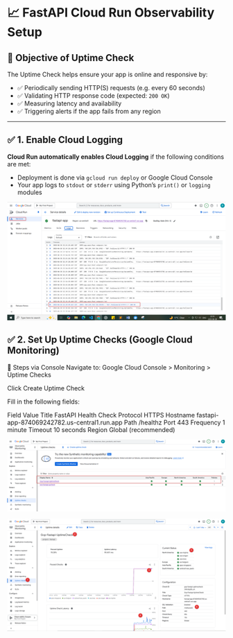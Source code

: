 # 📈 FastAPI Cloud Run Observability Setup

## 🎯 Objective of Uptime Check

The Uptime Check helps ensure your app is online and responsive by:

- ✅ Periodically sending HTTP(S) requests (e.g. every 60 seconds)
- ✅ Validating HTTP response code (expected: `200 OK`)
- ✅ Measuring latency and availability
- ✅ Triggering alerts if the app fails from any region

---

## ✅ 1. Enable Cloud Logging

**Cloud Run automatically enables Cloud Logging** if the following conditions are met:

- Deployment is done via `gcloud run deploy` or Google Cloud Console
- Your app logs to `stdout` or `stderr` using Python’s `print()` or `logging` modules

![alt text](images/monitor3.png)

## ✅ 2. Set Up Uptime Checks (Google Cloud Monitoring)

🔧 Steps via Console
Navigate to: Google Cloud Console > Monitoring > Uptime Checks

Click Create Uptime Check

Fill in the following fields:

Field	Value
Title	FastAPI Health Check
Protocol	HTTPS
Hostname	fastapi-app-874069242782.us-central1.run.app
Path	/healthz
Port	443
Frequency	1 minute
Timeout	10 seconds
Region	Global (recommended)

![alt text](images/monitor1.png)

![alt text](images/monitor2.png)